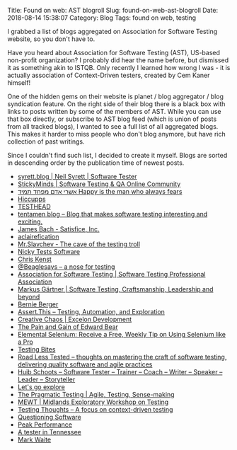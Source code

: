 Title: Found on web: AST blogroll
Slug: found-on-web-ast-blogroll
Date: 2018-08-14 15:38:07
Category: Blog
Tags: found on web, testing

I grabbed a list of blogs aggregated on Association for Software Testing website, so you don't have to.

<!-- more -->

Have you heard about Association for Software Testing (AST), US-based non-profit organization? I probably did hear the name before, but dismissed it as something akin to ISTQB. Only recently I learned how wrong I was - it is actually association of Context-Driven testers, created by Cem Kaner himself!

One of the hidden gems on their website is planet / blog aggregator / blog syndication feature. On the right side of their blog there is a black box with links to posts written by some of the members of AST. While you can use that box directly, or subscribe to AST blog feed (which is union of posts from all tracked blogs), I wanted to see a full list of all aggregated blogs. This makes it harder to miss people who don't blog anymore, but have rich collection of past writings.

Since I couldn't find such list, I decided to create it myself. Blogs are sorted in descending order by the publication time of newest posts.

* [syrett.blog | Neil Syrett | Software Tester](https://syrett.blog)
* [StickyMinds | Software Testing & QA Online Community](https://www.stickyminds.com)
* [אשרי אדם מפחד תמיד  Happy is the man who always fears](https://always-fearful.blogspot.com)
* [Hiccupps](https://qahiccupps.blogspot.com)
* [TESTHEAD](https://www.mkltesthead.com)
* [tentamen blog – Blog that makes software testing interesting and exciting.](https://blog.tentamen.eu)
* [James Bach - Satisfice, Inc.](http://www.satisfice.com)
* [aclairefication](http://blog.aclairefication.com)
* [Mr.Slavchev - The cave of the testing troll](https://mrslavchev.com)
* [Nicky Tests Software](http://nickytests.blogspot.com)
* [Chris Kenst](https://www.kenst.com)
* [@Beaglesays – a nose for testing](https://beaglesays.blog)
* [Association for Software Testing | Software Testing Professional Association](https://www.associationforsoftwaretesting.org)
* [Markus Gärtner | Software Testing, Craftsmanship, Leadership and beyond](http://www.shino.de)
* [Bernie Berger](http://bernieberger1.blogspot.com)
* [Assert.This – Testing, Automation, and Exploration](http://www.brendanconnolly.net)
* [Creative Chaos | Excelon Development](http://xndev.com/creative-chaos/)
* [The Pain and Gain of Edward Bear](https://thepainandgainofedwardbear.wordpress.com)
* [Elemental Selenium: Receive a Free, Weekly Tip on Using Selenium like a Pro](http://elementalselenium.com)
* [Testing Bites](http://www.tnridgeback.com)
* [Road Less Tested – thoughts on mastering the craft of software testing, delivering quality software and agile practices](https://roadlesstested.com)
* [Huib Schoots – Software Tester – Trainer – Coach – Writer – Speaker – Leader – Storyteller](http://www.huibschoots.nl)
* [Let's go explore](http://carstenfeilberg.blogspot.com)
* [The Pragmatic Testing | Agile, Testing, Sense-making](http://www.dogmatictesting.com)
* [MEWT | Midlands Exploratory Workshop on Testing](https://mewtblog.wordpress.com)
* [Testing Thoughts – A focus on context-driven testing](http://testingthoughts.com)
* [Questioning Software](http://www.questioningsoftware.com/)
* [Peak Performance](http://scott-barber.blogspot.com/)
* [A tester in Tennessee](http://tattooedtester.blogspot.com)
* [Mark Waite](http://markwaite.blogspot.com/)
